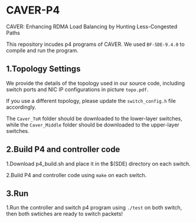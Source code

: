# CAVER-P4
CAVER: Enhancing RDMA Load Balancing by Hunting Less-Congested Paths

This repository incudes p4 programs of CAVER. We used `BF-SDE-9.4.0` to compile and run the program.

## 1.Topology Settings
We provide the details of the topology used in our source code, including switch ports and NIC IP configurations in picture `topo.pdf`. 

If you use a different topology, please update the `switch_config.h` file accordingly.

The `Caver_ToR` folder should be downloaded to the lower-layer switches, while the `Caver_Middle` folder should be downloaded to the upper-layer switches.

## 2.Build P4 and controller code
1.Download p4_build.sh and place it in the $(SDE) directory on each switch.

2.Build P4 and controller code using `make` on each switch.

## 3.Run
1.Run the controller and switch p4 program using `./test` on both switch, then both swtiches are ready to switch packets!
